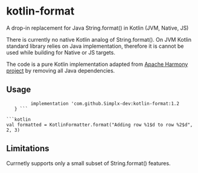 # kotlin-format
A drop-in replacement for Java String.format() in Kotlin (JVM, Native, JS)

There is currently no native Kotlin analog of String.format(). On JVM Kotlin standard library relies on Java implementation, therefore it is cannot be used while building for Native or JS targets.

The code is a pure Kotlin implementation adapted from [Apache Harmony project](http://harmony.apache.org/) by removing all Java dependencies. 

## Usage

```   dependencies {
         implementation 'com.github.Simplx-dev:kotlin-format:1.2
   } ```

```kotlin
val formatted = KotlinFormatter.format("Adding row %1$d to row %2$d", 2, 3)
```

## Limitations

Currnetly supports only a small subset of String.format() features.
